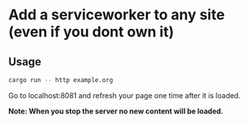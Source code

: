 # Add a serviceworker to any site (even if you dont own it)

## Usage
```sh
cargo run -- http example.org
```

Go to localhost:8081 and refresh your page one time after it is loaded.

**Note: When you stop the server no new content will be loaded.**